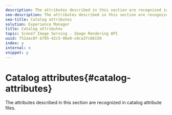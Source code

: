```yaml
---
description: The attributes described in this section are recognized in catalog attribute files.
seo-description: The attributes described in this section are recognized in catalog attribute files.
seo-title: Catalog attributes
solution: Experience Manager
title: Catalog attributes
topic: Scene7 Image Serving - Image Rendering API
uuid: f52aac8f-b705-42c5-9be8-c0ca2fc68150
index: y
internal: n
snippet: y
---
```


# Catalog attributes{#catalog-attributes}

The attributes described in this section are recognized in catalog attribute files.


